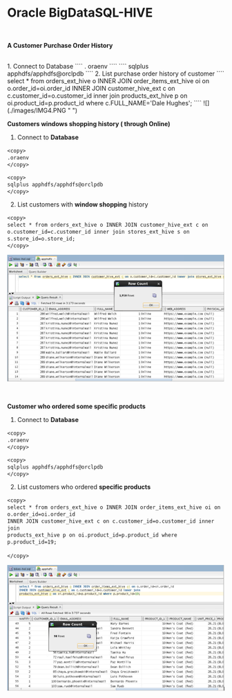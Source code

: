 
# Oracle BigDataSQL-HIVE

<br>

**A Customer Purchase Order History**



<br>
1. Connect to Database
````
<copy>
. oraenv
</copy>
````
````
<copy>
sqlplus apphdfs/apphdfs@orclpdb
</copy>
````
2. List purchase order history of customer 
````
<copy>
select * from orders_ext_hive o INNER JOIN order_items_ext_hive oi on o.order_id=oi.order_id 
INNER JOIN customer_hive_ext c on c.customer_id=o.customer_id inner join 
products_ext_hive p on oi.product_id=p.product_id where c.FULL_NAME='Dale Hughes';
</copy>
````
![](./images/IMG4.PNG " ")


<br>

**Customers windows shopping  history ( through Online)**




1. Connect to **Database**
````
<copy>
.oraenv
</copy>
````
````
<copy>
sqlplus apphdfs/apphdfs@orclpdb
</copy>
````
2. List customers with **window shopping** history
````
<copy>
select * from orders_ext_hive o INNER JOIN customer_hive_ext c on o.customer_id=c.customer_id inner join stores_ext_hive s on s.store_id=o.store_id;
</copy>
````
![](./images/IMG5.PNG)


<br>

**Customer who ordered some specific products**


1. Connect to **Database**
````
<copy>
.oraenv
</copy>
````
````
<copy>
sqlplus apphdfs/apphdfs@orclpdb
</copy>
````

2. List customers who ordered **specific products** 
````
<copy>
select * from orders_ext_hive o INNER JOIN order_items_ext_hive oi on o.order_id=oi.order_id 
INNER JOIN customer_hive_ext c on c.customer_id=o.customer_id inner join 
products_ext_hive p on oi.product_id=p.product_id where p.product_id=19;

</copy>
````

![](./images/IMG6.PNG)

